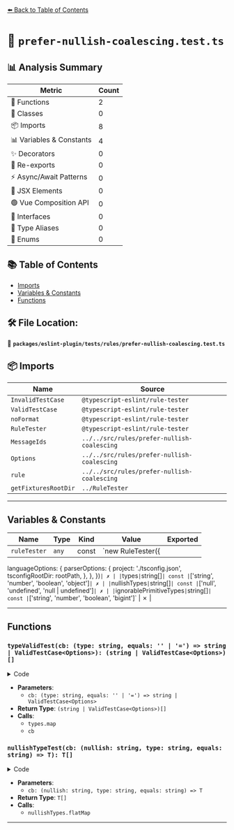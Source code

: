 [⬅️ Back to Table of Contents](../../../../index.md)

# 📄 `prefer-nullish-coalescing.test.ts`

## 📊 Analysis Summary

| Metric | Count |
|--------|-------|
| 🔧 Functions | 2 |
| 🧱 Classes | 0 |
| 📦 Imports | 8 |
| 📊 Variables & Constants | 4 |
| ✨ Decorators | 0 |
| 🔄 Re-exports | 0 |
| ⚡ Async/Await Patterns | 0 |
| 💠 JSX Elements | 0 |
| 🟢 Vue Composition API | 0 |
| 📐 Interfaces | 0 |
| 📑 Type Aliases | 0 |
| 🎯 Enums | 0 |

## 📚 Table of Contents

- [Imports](#imports)
- [Variables & Constants](#variables-constants)
- [Functions](#functions)

## 🛠️ File Location:
📂 **`packages/eslint-plugin/tests/rules/prefer-nullish-coalescing.test.ts`**

## 📦 Imports

| Name | Source |
|------|--------|
| `InvalidTestCase` | `@typescript-eslint/rule-tester` |
| `ValidTestCase` | `@typescript-eslint/rule-tester` |
| `noFormat` | `@typescript-eslint/rule-tester` |
| `RuleTester` | `@typescript-eslint/rule-tester` |
| `MessageIds` | `../../src/rules/prefer-nullish-coalescing` |
| `Options` | `../../src/rules/prefer-nullish-coalescing` |
| `rule` | `../../src/rules/prefer-nullish-coalescing` |
| `getFixturesRootDir` | `../RuleTester` |


---

## Variables & Constants

| Name | Type | Kind | Value | Exported |
|------|------|------|-------|----------|
| `ruleTester` | `any` | const | `new RuleTester({
  languageOptions: {
    parserOptions: {
      project: './tsconfig.json',
      tsconfigRootDir: rootPath,
    },
  },
})` | ✗ |
| `types` | `string[]` | const | `['string', 'number', 'boolean', 'object']` | ✗ |
| `nullishTypes` | `string[]` | const | `['null', 'undefined', 'null | undefined']` | ✗ |
| `ignorablePrimitiveTypes` | `string[]` | const | `['string', 'number', 'boolean', 'bigint']` | ✗ |


---

## Functions

### `typeValidTest(cb: (type: string, equals: '' | '=') => string | ValidTestCase<Options>): (string | ValidTestCase<Options>)[]`

<details><summary>Code</summary>

```ts
function typeValidTest(
  cb: (type: string, equals: '' | '=') => string | ValidTestCase<Options>,
): (string | ValidTestCase<Options>)[] {
  return [
    ...types.map(type => cb(type, '')),
    ...types.map(type => cb(type, '=')),
  ];
}
```
</details>

- **Parameters**:
  - `cb: (type: string, equals: '' | '=') => string | ValidTestCase<Options>`
- **Return Type**: `(string | ValidTestCase<Options>)[]`
- **Calls**:
  - `types.map`
  - `cb`
### `nullishTypeTest(cb: (nullish: string, type: string, equals: string) => T): T[]`

<details><summary>Code</summary>

```ts
<
  T extends
    | string
    | InvalidTestCase<MessageIds, Options>
    | ValidTestCase<Options>,
>(
  cb: (nullish: string, type: string, equals: string) => T,
): T[] =>
  nullishTypes.flatMap(nullish =>
    types.flatMap(type =>
      ['', ...(cb.length === 3 ? ['='] : [])].map(equals =>
        cb(nullish, type, equals),
      ),
    ),
  )
```
</details>

- **Parameters**:
  - `cb: (nullish: string, type: string, equals: string) => T`
- **Return Type**: `T[]`
- **Calls**:
  - `nullishTypes.flatMap`

---